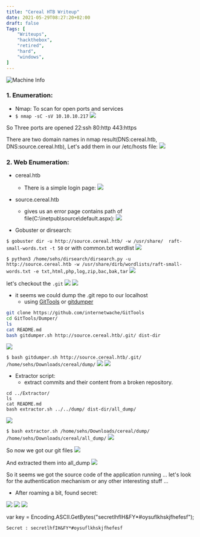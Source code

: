 ```yaml
---
title: "Cereal HTB Writeup"
date: 2021-05-29T08:27:20+02:00
draft: false
Tags: [
    "Writeups",
    "hackthebox",
    "retired",
    "hard",
    "windows",
]
---
```

![Machine Info](/images/cereal/1.png)

### 1. Enumeration:
* Nmap:
To scan for open ports and services
 * ``$ nmap -sC -sV 10.10.10.217``
![](/images/cereal/2.png)

So Three ports are opened 22:ssh  80:http  443:https
                        
There are two domain names in nmap result(DNS:cereal.htb, DNS:source.cereal.htb), Let's add them in our /etc/hosts file:
![](/images/cereal/3.png)

### 2. Web Enumeration:
* cereal.htb 
  * There is a simple login page:
![](/images/cereal/4.png)

* source.cereal.htb
  * gives us an error page contains path of file(C:\inetpub\source\default.aspx):
![](/images/cereal/5.png)

* Gobuster or dirsearch:

``$ gobuster dir -u http://source.cereal.htb/ -w /usr/share/  raft-small-words.txt -t 50`` or with common.txt wordlist
![](/images/cereal/6.png)

``$ python3 /home/sehs/dirsearch/dirsearch.py -u http://source.cereal.htb -w /usr/share/dirb/wordlists/raft-small-words.txt -e txt,html,php,log,zip,bac,bak,tar``
![](/images/cereal/7.png)

let's checkout the ``.git``
![](/images/cereal/8.png)
![](/images/cereal/9.png)

* it seems we could dump the .git repo to our localhost
  * using [GitTools](https://github.com/internetwache/GitTools) or [gitdumper](https://github.com/arthaud/git-dumper) 

```bash
git clone https://github.com/internetwache/GitTools
cd GitTools/Dumper/
ls
cat README.md
bash gitdumper.sh http://source.cereal.htb/.git/ dist-dir            
```
![](/images/cereal/10.png)

``$ bash gitdumper.sh http://source.cereal.htb/.git/  /home/sehs/Downloads/cereal/dump/``
![](/images/cereal/11.png)
![](/images/cereal/12.png)

* Extractor script:
  * extract commits and their content from a broken repository.

```text
cd ../Extractor/
ls
cat README.md
bash extractor.sh ../../dump/ dist-dir/all_dump/
```
![](/images/cereal/13.png)

``$ bash extractor.sh /home/sehs/Downloads/cereal/dump/ /home/sehs/Downloads/cereal/all_dump/``
![](/images/cereal/14.png)

So now we got our git files
![](/images/cereal/15.png)

And extracted them into all_dump
![](/images/cereal/16.png)

So it seems we got the source code of the application running ...
let's look for the authentication mechanism or any other interesting stuff ... 

* After roaming a bit, found secret:

![](/images/cereal/17.png)
![](/images/cereal/18.png)
![](/images/cereal/19.png)

var key = Encoding.ASCII.GetBytes("secretlhfIH&FY*#oysuflkhskjfhefesf");

``Secret : secretlhfIH&FY*#oysuflkhskjfhefesf``






































